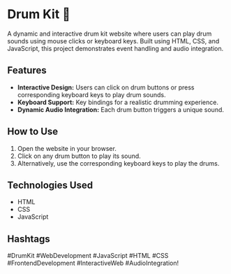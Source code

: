 # Drum Kit 🥁

A dynamic and interactive drum kit website where users can play drum sounds using mouse clicks or keyboard keys. Built using HTML, CSS, and JavaScript, this project demonstrates event handling and audio integration.

## Features

- **Interactive Design:** Users can click on drum buttons or press corresponding keyboard keys to play drum sounds.
- **Keyboard Support:** Key bindings for a realistic drumming experience.
- **Dynamic Audio Integration:** Each drum button triggers a unique sound.

## How to Use

1. Open the website in your browser.
2. Click on any drum button to play its sound.
3. Alternatively, use the corresponding keyboard keys to play the drums.

## Technologies Used

- HTML
- CSS
- JavaScript

## Hashtags

#DrumKit #WebDevelopment #JavaScript #HTML #CSS #FrontendDevelopment #InteractiveWeb #AudioIntegration!